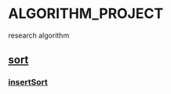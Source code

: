 # ALGORITHM_PROJECT
research algorithm 

## [sort](https://github.com/shikunyaoa/ALGORITHM_PROJECT/tree/main/src/main/java/com/kunyao/alogrithm/sort)

### [insertSort](https://github.com/shikunyaoa/ALGORITHM_PROJECT/blob/main/src/main/java/com/kunyao/alogrithm/sort/InsertSort.java)
